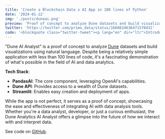 ```yaml
---
title: 'Create a Blockchain Data x AI App in 100 lines of Python'
date: '2024-01-22'
img: './posts/duneai.png'
preview: 'Proof of concept to analyze Dune datasets and build visualizations using natural language.'
twitter: 'https://twitter.com/primo_data/status/1668624636471570432'
code: '<blockquote class="twitter-tweet"><p lang="en" dir="ltr">Introducing the <a href="https://twitter.com/DuneAnalytics?ref_src=twsrc%5Etfw">@DuneAnalytics</a> AI Analyst.<br><br>Analyze any Dune dataset using natural language.<br><br>Access here: <a href="https://t.co/cQOpVHdhKZ">https://t.co/cQOpVHdhKZ</a>. <a href="https://t.co/1qDJzdyrTF">pic.twitter.com/1qDJzdyrTF</a></p>&mdash; Primo Data (@primo_data) <a href="https://twitter.com/primo_data/status/1668624636471570432?ref_src=twsrc%5Etfw">June 13, 2023</a></blockquote> <script async src="https://platform.twitter.com/widgets.js" charset="utf-8"></script>'
---
```


"Dune AI Analyst" is a proof of concept to analyze [Dune](https://dune.com/) datasets and build visualizations using natural language. Despite being a relatively simple application with less than 100 lines of code, it's a fascinating demonstration of what's possible in the field of AI and data analytics.

**Tech Stack**:

- **PandasAI**: The core component, leveraging OpenAI's capabilities.
- **Dune API**: Provides access to a wealth of Dune datasets.
- **Streamlit**: Enables easy creation and deployment of apps.

While the app is not perfect, it serves as a proof of concept, showcasing the ease and effectiveness of integrating AI with data analysis tools. Whether you're a data analyst, developer, or just a curious enthusiast, the Dune Analytics AI Analyst offers a glimpse into the future of how we interact with and interpret data.

See code on [GitHub](https://github.com/PrimoData/DuneAIAnalyst).
